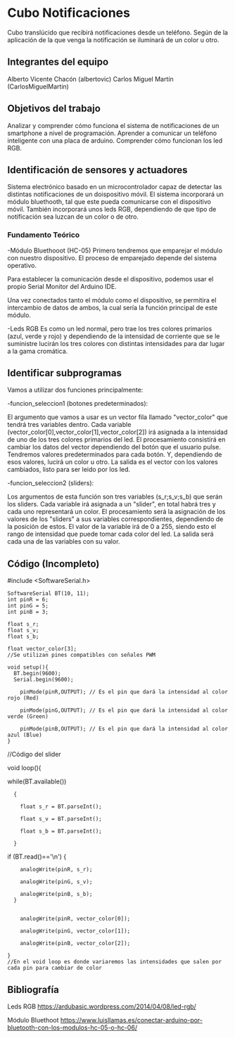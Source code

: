 # Cubo Notificaciones

Cubo translúcido que recibirá notificaciones desde un teléfono. Según de la aplicación de la que venga la notificación se iluminará de un color u otro.

## Integrantes del equipo

Alberto Vicente Chacón (albertovic) 
Carlos Miguel Martín (CarlosMiguelMartin)

## Objetivos del trabajo

Analizar y comprender cómo funciona el sistema de notificaciones de un smartphone a nivel de programación. 
Aprender a comunicar un teléfono inteligente con una placa de arduino. 
Comprender cómo funcionan los led RGB.
 
 ## Identificación de sensores y actuadores
 
 Sistema electrónico basado en un microcontrolador capaz de detectar las distintas notificaciones de un doispositivo móvil. El sistema incorporará un módulo bluethooth, tal que este pueda comunicarse con el dispositivo móvil. También incorporará unos leds RGB, dependiendo de que tipo de notificación sea luzcan de un color o de otro.
 
 ### Fundamento Teórico

-Módulo Bluethooot (HC-05)
 Primero tendremos que emparejar el módulo con nuestro dispositivo. El proceso de emparejado depende del sistema operativo.

Para establecer la comunicación desde el dispositivo, podemos usar el propio Serial Monitor del Arduino IDE.

Una vez conectados tanto el módulo como el dispositivo, se permitira el intercambio de datos de ambos, la cual sería la función principal de este módulo.

-Leds RGB
Es como un led normal, pero trae los tres colores primarios (azul, verde y rojo) y dependiendo de la intensidad de corriente que se le suministre lucirán los tres colores con distintas intensidades para dar lugar a la gama cromática.

## Identificar subprogramas

Vamos a utilizar dos funciones principalmente:

-funcion_seleccion1 (botones predeterminados):

El argumento que vamos a usar es un vector fila llamado "vector_color" que tendrá tres variables dentro. Cada variable (vector_color[0],vector_color[1],vector_color[2]) irá asignada a la intensidad de uno de los tres colores primarios del led.
El procesamiento consistirá en cambiar los datos del vector dependiendo del botón que el usuario pulse. Tendremos valores predeterminados para cada botón. Y, dependiendo de esos valores, lucirá un color u otro.
La salida es el vector con los valores cambiados, listo para ser leido por los led.

-funcion_seleccion2 (sliders):

Los argumentos de esta función son tres variables (s_r;s_v;s_b) que serán los sliders. Cada variable irá asignada a un "slider", en total habrá tres y cada uno representará un color.
El procesamiento será la asignación de los valores de los "sliders" a sus variables correspondientes, dependiendo de la posición de estos. El valor de la variable irá de 0 a 255, siendo esto el rango de intensidad que puede tomar cada color del led.
La salida será cada una de las variables con su valor.

## Código (Incompleto)

 #include <SoftwareSerial.h>

    SoftwareSerial BT(10, 11);
    int pinR = 6;
    int pinG = 5;
    int pinB = 3;

    float s_r;
    float s_v;
    float s_b;

    float vector_color[3];
    //Se utilizan pines compatibles con señales PWM

    void setup(){
      BT.begin(9600);
      Serial.begin(9600);
      
        pinMode(pinR,OUTPUT); // Es el pin que dará la intensidad al color rojo (Red)
        
        pinMode(pinG,OUTPUT); // Es el pin que dará la intensidad al color verde (Green)
        
        pinMode(pinB,OUTPUT); // Es el pin que dará la intensidad al color azul (Blue)
    }
//Código del slider

void loop(){

   while(BT.available())
   
      {
      
        float s_r = BT.parseInt();
        
        float s_v = BT.parseInt();
        
        float s_b = BT.parseInt();
        
      }
      
   if (BT.read()=='\n')
      {
      
        analogWrite(pinR, s_r);
        
        analogWrite(pinG, s_v);
        
        analogWrite(pinB, s_b);
      }


        analogWrite(pinR, vector_color[0]);
        
        analogWrite(pinG, vector_color[1]);
        
        analogWrite(pinB, vector_color[2]);
        
    }    
    //En el void loop es donde variaremos las intensidades que salen por cada pin para cambiar de color
## Bibliografía
Leds RGB https://ardubasic.wordpress.com/2014/04/08/led-rgb/

Módulo Bluethoot https://www.luisllamas.es/conectar-arduino-por-bluetooth-con-los-modulos-hc-05-o-hc-06/
